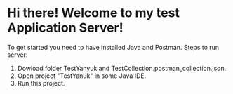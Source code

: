 Hi there! Welcome to my test Application Server!
==================================================
To get started you need to have installed Java and Postman.
Steps to run server:
1. Dowload folder TestYanyuk and TestCollection.postman_collection.json.
2. Open project "TestYanuk" in some Java IDE.
3. Run this project.
